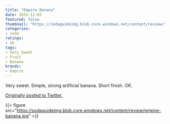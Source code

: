 ```yaml
---
title: "Empire Banana"
date: 2015-12-03
featured: false
thumbnail: "https://sodaguideimg.blob.core.windows.net/content/review/thumbs/empire-banana.jpg"
categories:
- soda
ratings:
- ok
tags:
- Very Sweet
- Fruit
- Banana
brands:
- Empire
---
```


Very sweet. Simple, strong artificial banana. Short finish. OK.

[Originally posted to Twitter.](https://twitter.com/Cavorter/status/672468041855197184)

{{< figure src="https://sodaguideimg.blob.core.windows.net/content/review/empire-banana.jpg" >}}

